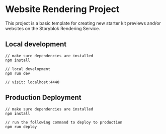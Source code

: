 # Website Rendering Project

This project is a basic template for creating new starter kit previews and/or websites on the Storyblok Rendering Service.

## Local development

```
// make sure dependencies are installed
npm install 

// local development
npm run dev

// visit: localhost:4440
```

## Production Deployment

```
// make sure dependencies are installed
npm install 

// run the following command to deploy to production
npm run deploy
```
